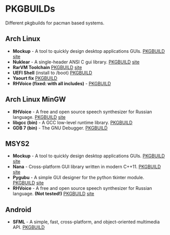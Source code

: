 # PKGBUILDs #

Different pkgbuilds for pacman based systems.

## Arch Linux ##

* **Mockup** - A tool to quickly design desktop applications GUIs. [PKGBUILD](archlinux/mockup/PKGBUILD) [site](https://launchpad.net/mockup)
* **Nuklear** - A single-header ANSI C gui library. [PKGBUILD](archlinux/nuklear/PKGBUILD) [site](http://sol.gfxile.net/nuklear/index.html)
* **RarVM Toolchain** [PKGBUILD](archlinux/rarvmtools/PKGBUILD) [site](https://github.com/taviso/rarvmtools)
* **UEFI Shell** (install to /boot) [PKGBUILD](archlinux/uefi-shell-git/PKGBUILD)
* **Yaourt fix** [PKGBUILD](archlinux/yaourt-fix/PKGBUILD)
* **RHVoice (fixed: with all includes)** - [PKGBUILD](/home/user/projects/other/pkgbuilds/archlinux/rhvoice-fixed-git/PKGBUILD)

## Arch Linux MinGW ##

* **RHVoice** - A free and open source speech synthesizer for Russian language. [PKGBUILD](archlinux-mingw/mingw-w64-RHVoice/PKGBUILD) [site](https://github.com/Olga-Yakovleva/RHVoice)
* **libgcc (bin)** - A GCC low-level runtime library. [PKGBUILD](/home/user/projects/other/pkgbuilds/archlinux-mingw/mingw-w64-libgcc-6-bin/PKGBUILD)
* **GDB 7 (bin)** - The GNU Debugger. [PKGBUILD](/home/user/projects/other/pkgbuilds/archlinux-mingw/mingw-w64-gdb-7-bin/PKGBUILD)

## MSYS2 ##

* **Mockup** - A tool to quickly design desktop applications GUIs. [PKGBUILD](msys2/mingw-w64-x86_64-mockup/PKGBUILD) [site](https://launchpad.net/mockup)
* **Nana** - Cross-platform GUI library written in modern C++11. [PKGBUILD](msys2/mingw-w64-x86_64-nana/PKGBUILD) [site](http://nanapro.org/en-us/)
* **Pygubu** - A simple GUI designer for the python tkinter module. [PKGBUILD](msys2/python-pygubu/PKGBUILD) [site](https://github.com/alejandroautalan/pygubu)
* **RHVoice** - A free and open source speech synthesizer for Russian language. **(Not tested!)** [PKGBUILD](msys2/mingw-w64-x86_64-rhvoice/PKGBUILD) [site](https://github.com/Olga-Yakovleva/RHVoice)

## Android ##

* **SFML** - A simple, fast, cross-platform, and object-oriented multimedia API. [PKGBUILD](/home/user/projects/other/pkgbuilds/android/android-armv7a-eabi-sfml/PKGBUILD)
